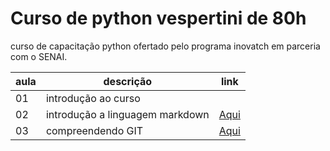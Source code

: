 # Curso de python vespertini de 80h

curso de capacitação python ofertado pelo programa inovatch em parceria com o SENAI.

|aula| descrição|link|
|-|-|-|
|01| introdução ao curso||
|02| introdução a linguagem markdown | [Aqui](./aulamarkdown.md)|
|03| compreendendo GIT|[Aqui](./aulaGit.md)|